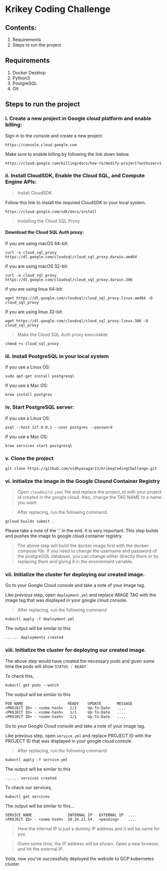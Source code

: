 # Krikey Coding Challenge

## Contents:
1. Requirements
2. Steps to run the project

## Requirements

1. Docker Desktop 
2. Python3
3. PostgreSQL
4. Git

## Steps to run the project

### i. Create a new project in Google cloud platform and enable billing:

Sign in to the console and create a new project.
```
https://console.cloud.google.com
```
Make sure to enable billing by following the link down below.
```
https://cloud.google.com/billing/docs/how-to/modify-project?authuser=1
```

### ii. Install CloudSDK, Enable the Cloud SQL, and Compute Engine APIs:
> Install CloudSDK

Follow this link to install the required CloudSDK to your local system.
```
https://cloud.google.com/sdk/docs/install
```

> Installing the Cloud SQL Proxy

#### Download the Cloud SQL Auth proxy:

If you are using macOS 64-bit:
```
curl -o cloud_sql_proxy https://dl.google.com/cloudsql/cloud_sql_proxy.darwin.amd64
```
If you are using macOS 32-bit:
```
curl -o cloud_sql_proxy https://dl.google.com/cloudsql/cloud_sql_proxy.darwin.386
```

If you are using linux 64-bit:
```
wget https://dl.google.com/cloudsql/cloud_sql_proxy.linux.amd64 -O cloud_sql_proxy
```

If you are using linux 32-bit:
```
wget https://dl.google.com/cloudsql/cloud_sql_proxy.linux.386 -O cloud_sql_proxy
```

> Make the Cloud SQL Auth proxy executable:

```
chmod +x cloud_sql_proxy

```

### iii. Install PostgreSQL in your local system
If you use a Linux OS: 
```
sudo apt-get install postgresql

```
If you use a Mac OS:
```
brew install postgres

```
### iv. Start PostgreSQL server:

If you use a Linux OS: 
```
psql --host 127.0.0.1 --user postgres --password

```
If you use a Mac OS:
```
brew services start postgresql
```

### v. Clone the project
```
git clone https://github.com/vidhyasagar13/krikeyCodingChallenge.git
```

### vi. Initialize the image in the Google Clound Container Registry

> Open `cloudbuild.yaml` file and replace the project_id with your project id created in the google cloud. Also, change the TAG NAME to a name you want.

> After replacing, run the following command.

```
gcloud builds submit .
```
Please take a note of the '.' in the end. It is very important. 
This step builds and pushes the image to google cloud container registry.


> The above step will build the docker image first with the docker-compose file. If you need to change the username and password of the postgreSQL database, you can change either directly there or by replacing them and giving it in the environment variable.

### vii. Initialize the cluster for deploying our created image. 

Go to your Google Cloud console and take a note of your image tag. 

Like previous step, open `deployment.yml` and replace IMAGE TAG with the image tag that was displayed in your google cloud console.

> After replacing, run the following command

```
kubectl apply -f deployment.yml
```
The output will be similar to this
```
...... deployments created
```
### viii. Initialize the cluster for deploying our created image. 

The above step would have created the necessary pods and given some time the pods will show `STATUS : READY`

To check this,

```
kubectl get pods --watch
```
The output will be similar to this
```
POD NAME                    READY    UPDATE       MESSAGE
<PROJECT ID> - <some-hash>   1/1     Up-To-Date   ....
<PROJECT ID> - <some-hash>   1/1     Up-To-Date   ....
<PROJECT ID> - <some-hash>   1/1     Up-To-Date   ....
```

Go to your Google Cloud console and take a note of your image tag. 

Like previous step, open `service.yml` and replace PROJECT ID with the PROJECT ID that was displayed in your google cloud console.

> After replacing, run the following command

```
kubectl apply -f service.yml
```
The output will be similar to this
```
...... services created
```

To check our services,
```
kubectl get services
```
The output will be similar to this...

```
SERVICE NAME                INTERNAL IP   EXTERNAL IP  ....
<PROJECT ID> - <some-hash>  10.34.21.54.  <pending>    .... 
```

> Here the internal IP is just a dummy IP address and it will be same for you.

> Given some time, the IP address will be shown. Open a new browser, and hit the external IP. 

Voila, now you've successfully deployed the website to GCP kubernetes cluster.

